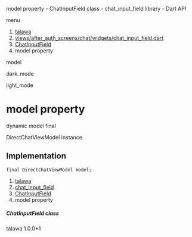 




model property - ChatInputField class - chat\_input\_field library - Dart API







menu

1. [talawa](../../index.html)
2. [views/after\_auth\_screens/chat/widgets/chat\_input\_field.dart](../../file-___home_harshil_Desktop_open-source_palisadoes_talawa_lib_views_after_auth_screens_chat_widgets_chat_input_field/)
3. [ChatInputField](../../file-___home_harshil_Desktop_open-source_palisadoes_talawa_lib_views_after_auth_screens_chat_widgets_chat_input_field/ChatInputField-class.html)
4. model property

model


dark\_mode

light\_mode




# model property


dynamic
model
final

DirectChatViewModel instance.


## Implementation

```
final DirectChatViewModel model;
```

 


1. [talawa](../../index.html)
2. [chat\_input\_field](../../file-___home_harshil_Desktop_open-source_palisadoes_talawa_lib_views_after_auth_screens_chat_widgets_chat_input_field/)
3. [ChatInputField](../../file-___home_harshil_Desktop_open-source_palisadoes_talawa_lib_views_after_auth_screens_chat_widgets_chat_input_field/ChatInputField-class.html)
4. model property

##### ChatInputField class





talawa
1.0.0+1






